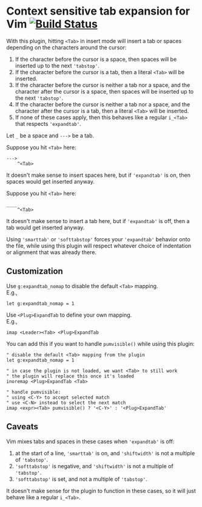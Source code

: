 # Context sensitive tab expansion for Vim [![Build Status][1]][2]

With this plugin, hitting `<Tab>` in insert mode will insert a tab or spaces
depending on the characters around the cursor:

1.  If the character before the cursor is a space, then spaces will be inserted
    up to the next `'tabstop'`.
2.  If the character before the cursor is a tab, then a literal `<Tab>` will be
    inserted.
3.  If the character before the cursor is neither a tab nor a space, and the
    character after the cursor is a space, then spaces will be inserted
    up to the next `'tabstop'`.
4.  If the character before the cursor is neither a tab nor a space, and the
    character after the cursor is a tab, then a literal `<Tab>` will be
    inserted.
5.  If none of these cases apply, then this behaves like a regular `i_<Tab>`
    that respects `'expandtab'`.

Let `_` be a space and `--->` be a tab.

Suppose you hit `<Tab>` here:

```
--->
    ^<Tab>
```

It doesn't make sense to insert spaces here, but if `'expandtab'` is on, then
spaces would get inserted anyway.

Suppose you hit `<Tab>` here:

```
____
    ^<Tab>
```

It doesn't make sense to insert a tab here, but if `'expandtab'` is off, then a
tab would get inserted anyway.

Using `'smarttab'` or `'softtabstop'` forces your `'expandtab'` behavior onto
the file, while using this plugin will respect whatever choice of indentation or
alignment that was already there.

## Customization

Use `g:expandtab_nomap` to disable the default `<Tab>` mapping. \
E.g.,

```vim
let g:expandtab_nomap = 1
```

Use `<Plug>ExpandTab` to define your own mapping. \
E.g.,

```vim
imap <Leader><Tab> <Plug>ExpandTab
```

You can add this if you want to handle `pumvisible()` while using this plugin:

```vim
" disable the default <Tab> mapping from the plugin
let g:expandtab_nomap = 1

" in case the plugin is not loaded, we want <Tab> to still work
" the plugin will replace this once it's loaded
inoremap <Plug>ExpandTab <Tab>

" handle pumvisible:
" using <C-Y> to accept selected match
" use <C-N> instead to select the next match
imap <expr><Tab> pumvisible() ? '<C-Y>' : '<Plug>ExpandTab'
```

## Caveats

Vim mixes tabs and spaces in these cases when `'expandtab'` is off:

1.  at the start of a line, `'smarttab'` is on, and `'shiftwidth'` is not a
    multiple of `'tabstop'`.
2.  `'softtabstop'` is negative, and `'shiftwidth'` is not a multiple of
    `'tabstop'`.
3.  `'softtabstop'` is set, and not a multiple of `'tabstop'`.

It doesn't make sense for the plugin to function in these cases, so it will just
behave like a regular `i_<Tab>`.

[1]: https://travis-ci.com/chaoren/vim-expandtab.svg?branch=master
[2]: https://travis-ci.com/chaoren/vim-expandtab
